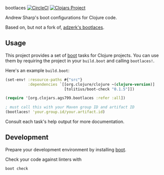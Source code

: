  bootlaces
[![CircleCI](https://circleci.com/gh/ags799/bootlaces.svg?style=shield&circle-token=82acf73298c23c3e10fd6e1ac601cb4ccf153efc)](https://circleci.com/gh/ags799/bootlaces)
[![Clojars Project](https://img.shields.io/clojars/v/org.clojars.ags799/bootlaces.svg)](https://clojars.org/org.clojars.ags799/bootlaces)

Andrew Sharp's boot configurations for Clojure code.

Based on, but not a fork of,
[adzerk's bootlaces](https://github.com/adzerk-oss/bootlaces).

## Usage

This project provides a set of [boot](boot-clj.com) tasks for Clojure projects.
You can use them by requiring the project in your `build.boot` and calling
`bootlaces!`.

Here's an example `build.boot`:
```clojure
(set-env! :resource-paths #{"src"}
          :dependencies `[[org.clojure/clojure ~(clojure-version)]
                          [tolitius/boot-check "0.1.5"]])

(require '[org.clojars.ags799.bootlaces :refer :all])

; must call this with your Maven group ID and artifact ID
(bootlaces! 'your.group.id/your.artifact.id)
```

Consult each task's help output for more documentation.

## Development

Prepare your development environment by installing [boot](boot-clj.com).

Check your code against linters with

    boot check
